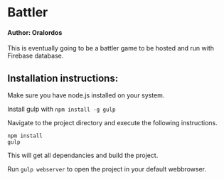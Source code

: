 # Battler

#### Author: Oralordos

This is eventually going to be a battler game to be hosted and run with Firebase database.

## Installation instructions:

Make sure you have node.js installed on your system.

Install gulp with `npm install -g gulp`

Navigate to the project directory and execute the following instructions.
```
npm install
gulp
```
This will get all dependancies and build the project.

Run `gulp webserver` to open the project in your default webbrowser.